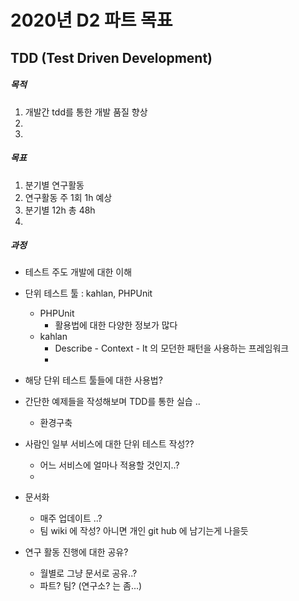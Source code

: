 2020년 D2 파트 목표
==============================


## TDD (Test Driven Development)

##### 목적
  1. 개발간 tdd를 통한 개발 품질 향상
  2. 
  3. 
  
##### 목표
  1. 분기별 연구활동 
  2. 연구활동 주 1회 1h 예상
  3. 분기별 12h 총 48h
  4.
  
##### 과정
  - 테스트 주도 개발에 대한 이해
  - 단위 테스트 툴 : kahlan, PHPUnit
    - PHPUnit
      - 활용법에 대한 다양한 정보가 많다
    - kahlan
      - Describe - Context - It 의 모던한 패턴을 사용하는 프레임워크
      - 
  - 해당 단위 테스트 툴들에 대한 사용법?
  - 간단한 예제들을 작성해보며 TDD를 통한 실습 ..
    - 환경구축
  - 사람인 일부 서비스에 대한 단위 테스트 작성??
    - 어느 서비스에 얼마나 적용할 것인지..?
    - 
- 문서화
  - 매주 업데이트 ..?
  - 팀 wiki 에 작성? 아니면 개인 git hub 에 남기는게 나을듯
  
- 연구 활동 진행에 대한 공유?
  - 월별로 그냥 문서로 공유..?
  - 파트? 팀? (연구소? 는 좀...)

